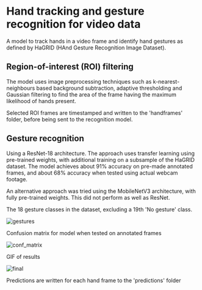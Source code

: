 # Hand tracking and gesture recognition for video data
A model to track hands in a video frame and identify hand gestures as defined by HaGRID (HAnd Gesture Recognition Image Dataset). 
## Region-of-interest (ROI) filtering
The model uses image preprocessing techniques such as k-nearest-neighbours based background subtraction, adaptive thresholding and Gaussian filtering to find the area of the frame having the maximum likelihood of hands present. 

Selected ROI frames are timestamped and written to the 'handframes' folder, before being sent to the recognition model. 

## Gesture recognition
Using a ResNet-18 architecture. The approach uses transfer learning using pre-trained weights, with additional training on a subsample of the HaGRID dataset. The model achieves about 91% accuracy on pre-made annotated frames, and about 68% accuracy when tested using actual webcam footage.

An alternative approach was tried using the MobileNetV3 architecture, with fully pre-trained weights. This did not perform as well as ResNet.


The 18 gesture classes in the dataset, excluding a 19th 'No gesture' class.

![gestures](https://user-images.githubusercontent.com/65803868/185427118-2c522c62-f567-49c2-a6f2-e94a5812f052.jpg)


Confusion matrix for model when tested on annotated frames

![conf_matrix](https://user-images.githubusercontent.com/65803868/185427133-71dd07ee-02d8-4758-b0cf-9df9d4d7e0c8.png)


GIF of results

![final](https://user-images.githubusercontent.com/65803868/185431400-b7b05861-92bc-4c91-a24a-acbe9a1818c0.gif)


Predictions are written for each hand frame to the 'predictions' folder
